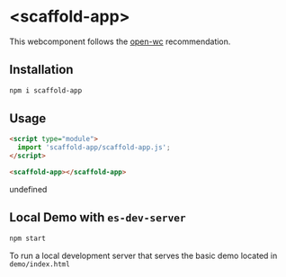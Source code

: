 # \<scaffold-app>

This webcomponent follows the [open-wc](https://github.com/open-wc/open-wc) recommendation.

## Installation
```bash
npm i scaffold-app
```

## Usage
```html
<script type="module">
  import 'scaffold-app/scaffold-app.js';
</script>

<scaffold-app></scaffold-app>
```

undefined

## Local Demo with `es-dev-server`
```bash
npm start
```
To run a local development server that serves the basic demo located in `demo/index.html`
